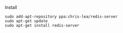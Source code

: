 Install

```
sudo add-apt-repository ppa:chris-lea/redis-server
sudo apt-get update
sudo apt-get install redis-server
```



